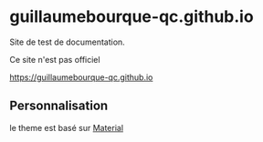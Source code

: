 # guillaumebourque-qc.github.io

Site de test de documentation.

Ce site n'est pas officiel

https://guillaumebourque-qc.github.io

## Personnalisation

le theme est basé sur [Material](https://squidfunk.github.io/mkdocs-material/)
